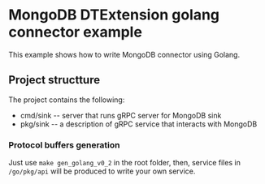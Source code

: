 # MongoDB DTExtension golang connector example

This example shows how to write MongoDB connector using Golang.

## Project structture
The project contains the following:
- cmd/sink -- server that runs gRPC server for MongoDB sink
- pkg/sink -- a description of gRPC service that interacts with MongoDB

### Protocol buffers generation
Just use `make gen_golang_v0_2` in the root folder, then, service files in `/go/pkg/api` will be produced to write
your own service.